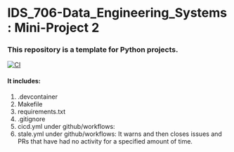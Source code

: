 # IDS_706-Data_Engineering_Systems : Mini-Project 2

### This repository is a template for Python projects.
[![CI](https://github.com/afraa-n/IDS_706-Data_Engineering_Systems/actions/workflows/cicd.yml/badge.svg)](https://github.com/afraa-n/IDS_706-Data_Engineering_Systems/actions/workflows/cicd.yml)

#### It includes:
1. .devcontainer
2. Makefile
3. requirements.txt
4. .gitignore
5. cicd.yml under github/workflows: 
6. stale.yml under github/workflows: It warns and then closes issues and PRs that have had no activity for a specified amount of time.
